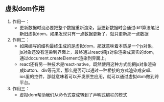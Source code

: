 ## 虚拟dom作用
1. 作用一：
    - 更新数据时没必要把整个数据重新渲染，当更新数据时会通过diff算法笔记新旧虚拟dom，如果发现只有一点数据更新了，就只更新那一点数据
2. 作用二：
    - 如果编写的结构最终生成的是虚拟dom，那就意味着本质是一个js对象，js对象还没有渲染到界面上，最终通过react把js对象渲染成真实的dom，通过document.createElement渲染到界面上。
    - react还有另一种技术是react-native，既然使用这种方式能把js对象渲染成button、div等元素，那么是否可以通过一种桥接的方式渲染成安卓、ios里的控件，那就意味着可以开发原生应用，就可以通过虚拟dom做到跨平台。
3. 作用三：
    - 虚拟dom帮助我们从命令式变成转到了声明式编程的模式